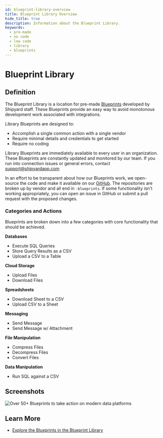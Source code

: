 ```yaml
---
id: blueprint-library-overview
title: Blueprint Library Overview
hide_title: true
description: Information about the Blueprint Library.
keywords:
  - pre-made
  - no code
  - low code
  - library
  - blueprints
---
```


# Blueprint Library

## Definition

The Blueprint Library is a location for pre-made [Blueprints](../blueprints.md) developed by Shipyard staff. These Blueprints provide an easy way to avoid monotonous development work associated with integrations.

Library Blueprints are designed to:

- Accomplish a single common action with a single vendor
- Require minimal details and credentials to get started
- Require no coding

Library Blueprints are immediately available to every user in an organization. These Blueprints are constantly updated and monitored by our team. If you run into connection issues or general errors, contact [support@shipyardapp.com](mailto:support@shipyardapp.com)

In an effort to be transparent about how our Blueprints work, we open-source the code and make it available on our [GitHub](https://github.com/shipyardapp). The repositories are broken up by vendor and all end in `-blueprints`. If some functionality isn't working appropriately, you can open an issue in GitHub or submit a pull request with the proposed changes.

### Categories and Actions

Blueprints are broken down into a few categories with core functionality that should be achieved.

**Databases**

- Execute SQL Queries
- Store Query Results as a CSV
- Upload a CSV to a Table

**Cloud Storage**

- Upload Files
- Download Files

**Spreadsheets**

- Download Sheet to a CSV
- Upload CSV to a Sheet

**Messaging**

- Send Message
- Send Message w/ Attachment

**File Manipulation**

- Compress Files
- Decompress Files
- Convert Files

**Data Manipulation**

- Run SQL against a CSV

## Screenshots

![Over 50+ Blueprints to take action on modern data platforms](../../.gitbook/assets/image_80.png)

## Learn More

- [Explore the Blueprints in the Blueprint Library](https://www.shipyardapp.com/blueprint-library)
